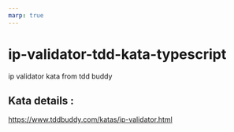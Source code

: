 ```yaml
---
marp: true
---
```

# ip-validator-tdd-kata-typescript
 ip validator kata from tdd buddy

## Kata details : 

https://www.tddbuddy.com/katas/ip-validator.html